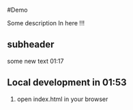 #Demo


Some description In here !!!

## subheader

some new text 01:17


## Local development in 01:53

1. open index.html in your browser



